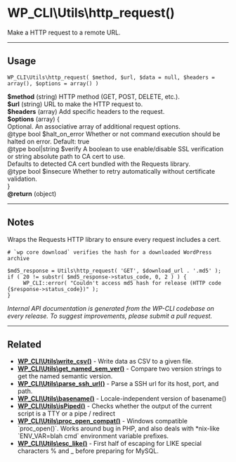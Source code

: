 # WP_CLI\Utils\http_request()

Make a HTTP request to a remote URL.

***

## Usage

    WP_CLI\Utils\http_request( $method, $url, $data = null, $headers = array(), $options = array() )

<div>
<strong>$method</strong> (string) HTTP method (GET, POST, DELETE, etc.).<br />
<strong>$url</strong> (string) URL to make the HTTP request to.<br />
<strong>$headers</strong> (array) Add specific headers to the request.<br />
<strong>$options</strong> (array) {<br />    Optional. An associative array of additional request options.<br />    @type bool $halt_on_error Whether or not command execution should be halted on error. Default: true<br />    @type bool|string $verify A boolean to use enable/disable SSL verification<br />                              or string absolute path to CA cert to use.<br />                              Defaults to detected CA cert bundled with the Requests library.<br />    @type bool $insecure      Whether to retry automatically without certificate validation.<br />}<br />
<strong>@return</strong> (object) <br />
</div>


***

## Notes

Wraps the Requests HTTP library to ensure every request includes a cert.

```
# `wp core download` verifies the hash for a downloaded WordPress archive

$md5_response = Utils\http_request( 'GET', $download_url . '.md5' );
if ( 20 != substr( $md5_response->status_code, 0, 2 ) ) {
     WP_CLI::error( "Couldn't access md5 hash for release (HTTP code {$response->status_code})" );
}
```


*Internal API documentation is generated from the WP-CLI codebase on every release. To suggest improvements, please submit a pull request.*


***

## Related

<ul>



<li><strong><a href="https://make.wordpress.org/cli/handbook/internal-api/wp-cli-utils-write-csv/">WP_CLI\Utils\write_csv()</a></strong> - Write data as CSV to a given file.</li>


<li><strong><a href="https://make.wordpress.org/cli/handbook/internal-api/wp-cli-utils-get-named-sem-ver/">WP_CLI\Utils\get_named_sem_ver()</a></strong> - Compare two version strings to get the named semantic version.</li>


<li><strong><a href="https://make.wordpress.org/cli/handbook/internal-api/wp-cli-utils-parse-ssh-url/">WP_CLI\Utils\parse_ssh_url()</a></strong> - Parse a SSH url for its host, port, and path.</li>


<li><strong><a href="https://make.wordpress.org/cli/handbook/internal-api/wp-cli-utils-basename/">WP_CLI\Utils\basename()</a></strong> - Locale-independent version of basename()</li>


<li><strong><a href="https://make.wordpress.org/cli/handbook/internal-api/wp-cli-utils-ispiped/">WP_CLI\Utils\isPiped()</a></strong> - Checks whether the output of the current script is a TTY or a pipe / redirect</li>


<li><strong><a href="https://make.wordpress.org/cli/handbook/internal-api/wp-cli-utils-proc-open-compat/">WP_CLI\Utils\proc_open_compat()</a></strong> - Windows compatible `proc_open()`. Works around bug in PHP, and also deals with *nix-like `ENV_VAR=blah cmd` environment variable prefixes.</li>


<li><strong><a href="https://make.wordpress.org/cli/handbook/internal-api/wp-cli-utils-esc-like/">WP_CLI\Utils\esc_like()</a></strong> - First half of escaping for LIKE special characters % and _ before preparing for MySQL.</li>



</ul>


